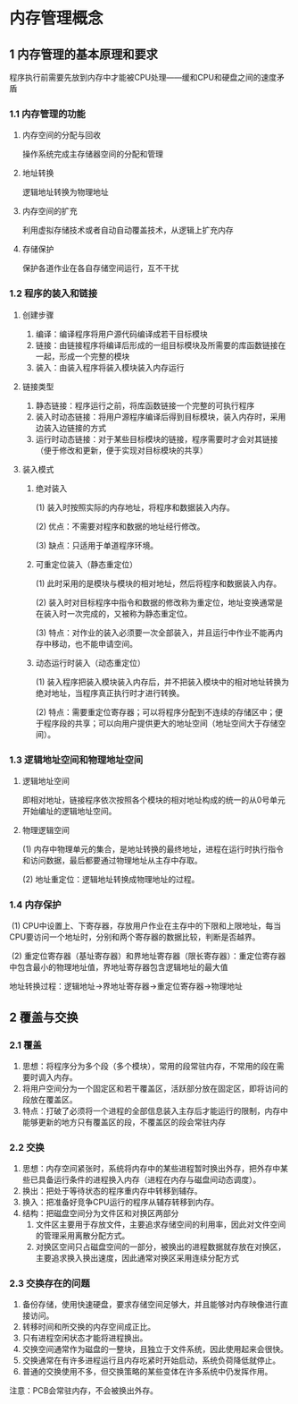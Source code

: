 # 内存管理概念

## 1 内存管理的基本原理和要求

程序执行前需要先放到内存中才能被CPU处理——缓和CPU和硬盘之间的速度矛盾

### 1.1 内存管理的功能

1. 内存空间的分配与回收

   操作系统完成主存储器空间的分配和管理

2. 地址转换

   逻辑地址转换为物理地址

3. 内存空间的扩充

   利用虚拟存储技术或者自动自动覆盖技术，从逻辑上扩充内存

4. 存储保护

   保护各道作业在各自存储空间运行，互不干扰

### 1.2 程序的装入和链接

1. 创建步骤

   1. 编译：编译程序将用户源代码编译成若干目标模块
   2. 链接：由链接程序将编译后形成的一组目标模块及所需要的库函数链接在一起，形成一个完整的模块
   3. 装入：由装入程序将装入模块装入内存运行

2. 链接类型

   1. 静态链接：程序运行之前，将库函数链接一个完整的可执行程序
   2. 装入时动态链接：将用户源程序编译后得到目标模块，装入内存时，采用边装入边链接的方式
   3. 运行时动态链接：对于某些目标模块的链接，程序需要时才会对其链接（便于修改和更新，便于实现对目标模块的共享）

3. 装入模式

   1. 绝对装入

      (1) 装入时按照实际的内存地址，将程序和数据装入内存。

      (2) 优点：不需要对程序和数据的地址经行修改。

      (3) 缺点：只适用于单道程序环境。

   2. 可重定位装入（静态重定位）

      (1) 此时采用的是模块与模块的相对地址，然后将程序和数据装入内存。

      (2) 装入时对目标程序中指令和数据的修改称为重定位，地址变换通常是在装入时一次完成的，又被称为静态重定位。

      (3) 特点：对作业的装入必须要一次全部装入，并且运行中作业不能再内存中移动，也不能申请空间。

   3. 动态运行时装入（动态重定位）

      (1) 装入程序把装入模块装入内存后，并不把装入模块中的相对地址转换为绝对地址，当程序真正执行时才进行转换。

      (2) 特点：需要重定位寄存器；可以将程序分配到不连续的存储区中；便于程序段的共享；可以向用户提供更大的地址空间（地址空间大于存储空间）。

### 1.3 逻辑地址空间和物理地址空间

1. 逻辑地址空间

   即相对地址，链接程序依次按照各个模块的相对地址构成的统一的从0号单元开始编址的逻辑地址空间。

2. 物理逻辑空间

   (1) 内存中物理单元的集合，是地址转换的最终地址，进程在运行时执行指令和访问数据，最后都要通过物理地址从主存中存取。

   (2) 地址重定位：逻辑地址转换成物理地址的过程。

### 1.4 内存保护

​	(1) CPU中设置上、下寄存器，存放用户作业在主存中的下限和上限地址，每当CPU要访问一个地址时，分别和两个寄存器的数据比较，判断是否越界。

​	(2) 重定位寄存器（基址寄存器）和界地址寄存器（限长寄存器）：重定位寄存器中包含最小的物理地址值，界地址寄存器包含逻辑地址的最大值

​	地址转换过程：逻辑地址->界地址寄存器->重定位寄存器->物理地址

## 2 覆盖与交换

### 2.1 覆盖

1. 思想：将程序分为多个段（多个模块），常用的段常驻内存，不常用的段在需要时调入内存。
2. 将用户空间分为一个固定区和若干覆盖区，活跃部分放在固定区，即将访问的段放在覆盖区。
3. 特点：打破了必须将一个进程的全部信息装入主存后才能运行的限制，内存中能够更新的地方只有覆盖区的段，不覆盖区的段会常驻内存

### 2.2 交换

1. 思想：内存空间紧张时，系统将内存中的某些进程暂时换出外存，把外存中某些已具备运行条件的进程换入内存（进程在内存与磁盘间动态调度）。
2. 换出：把处于等待状态的程序重内存中转移到辅存。
3. 换入：把准备好竞争CPU运行的程序从辅存转移到内存。
4. 结构：把磁盘空间分为文件区和对换区两部分
   1. 文件区主要用于存放文件，主要追求存储空间的利用率，因此对文件空间的管理采用离散分配方式。
   2. 对换区空间只占磁盘空间的一部分，被换出的进程数据就存放在对换区，主要追求换入换出速度，因此通常对换区采用连续分配方式

### 2.3 交换存在的问题

1. 备份存储，使用快速硬盘，要求存储空间足够大，并且能够对内存映像进行直接访问。
2. 转移时间和所交换的内存空间成正比。
3. 只有进程空闲状态才能将进程换出。
4. 交换空间通常作为磁盘的一整块，且独立于文件系统，因此使用起来会很快。
5. 交换通常在有许多进程运行且内存吃紧时开始启动，系统负荷降低就停止。
6. 普通的交换使用不多，但交换策略的某些变体在许多系统中仍发挥作用。

注意：PCB会常驻内存，不会被换出外存。